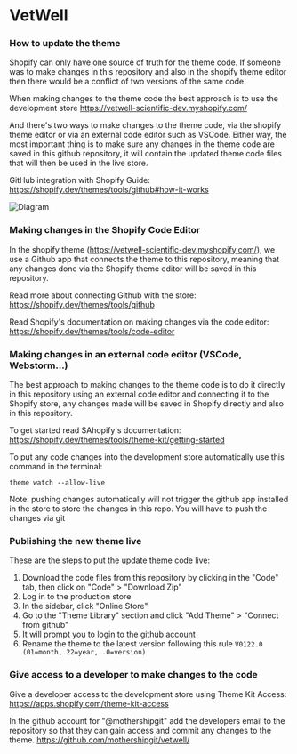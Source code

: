 # VetWell


### How to update the theme

Shopify can only have one source of truth for the theme code.
If someone was to make changes in this repository and also in the
shopify theme editor then there would be a conflict of two versions
of the same code.

When making changes to the theme code the best approach is to use 
the development store https://vetwell-scientific-dev.myshopify.com/

And there's two ways to make changes to the theme code, via the
shopify theme editor or via an external code editor such as VSCode. 
Either way, the most important thing is to make sure any changes in 
the theme code are saved in this github repository, it will contain
the updated theme code files that will then be used in the live store.

GitHub integration with Shopify Guide: https://shopify.dev/themes/tools/github#how-it-works

![Diagram](https://cdn.shopify.com/s/files/1/0611/4770/9678/files/diagram-2.jpg?v=1642496925)
### Making changes in the Shopify Code Editor

In the shopify theme (https://vetwell-scientific-dev.myshopify.com/), we use a Github app that connects the theme to
this repository, meaning that any changes done via the Shopify theme editor
will be saved in this repository.

Read more about connecting Github with the store: https://shopify.dev/themes/tools/github

Read Shopify's documentation on making changes via the code editor: https://shopify.dev/themes/tools/code-editor

### Making changes in an external code editor (VSCode, Webstorm...)

The best approach to making changes to the theme code is to do it
directly in this repository using an external code editor and connecting 
it to the Shopify store, any changes made will be saved in Shopify directly 
and also in this repository.

To get started read SAhopify's documentation: https://shopify.dev/themes/tools/theme-kit/getting-started

To put any code changes into the development store automatically use 
this command in the terminal:
```angular2html
theme watch --allow-live
```

Note: pushing changes automatically will not trigger the github app installed
in the store to store the changes in this repo. You will have to push
the changes via git

### Publishing the new theme live

These are the steps to put the update theme code live:

1. Download the code files from this repository by clicking in the "Code" tab, then click on "Code" > "Download Zip"
2. Log in to the production store
3. In the sidebar, click "Online Store"
4. Go to the "Theme Library" section and click "Add Theme" > "Connect from github"
5. It will prompt you to login to the github account
6. Rename the theme to the latest version following this rule `V0122.0 (01=month, 22=year, .0=version)`

### Give access to a developer to make changes to the code

Give a developer access to the development store using Theme Kit Access:
https://apps.shopify.com/theme-kit-access

In the github account for "@mothershipgit" add the developers email to 
the repository so that they can gain access and commit any changes to the 
theme. https://github.com/mothershipgit/vetwell/



